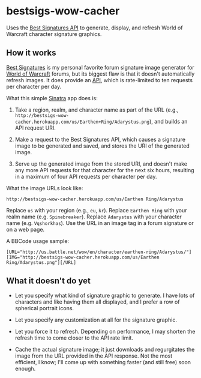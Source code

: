 bestsigs-wow-cacher
===================

Uses the [Best Signatures API](http://www.best-signatures.com/api/) to
generate, display, and refresh World of Warcraft character signature
graphics.

How it works
------------

[Best Signatures](http://www.best-signatures.com/wow/) is my personal
favorite forum signature image generator for [World of
Warcraft](http://us.battle.net/wow/) forums, but its biggest flaw is
that it doesn't automatically refresh images. It does provide an
[API](http://www.best-signatures.com/api/), which is rate-limited to ten
requests per character per day.

What this simple [Sinatra](http://www.sinatrarb.com/) app does is:

  1. Take a region, realm, and character name as part of the URL (e.g.,
     `http://bestsigs-wow-cacher.herokuapp.com/us/Earthen+Ring/Adarystus.png`),
     and builds an API request URI.

  2. Make a request to the Best Signatures API, which causes a signature
     image to be generated and saved, and stores the URI of the
     generated image.

  3. Serve up the generated image from the stored URI, and doesn't make
     any more API requests for that character for the next six hours,
     resulting in a maximum of four API requests per character per day.

What the image URLs look like:

    http://bestsigs-wow-cacher.herokuapp.com/us/Earthen Ring/Adarystus

Replace `us` with your region (e.g., `eu`, `kr`). Replace `Earthen Ring`
with your realm name (e.g. `Spinebreaker`). Replace `Adarystus` with
your character name (e.g. `Vqshorkhas`). Use the URL in an image tag in
a forum signature or on a web page.

A BBCode usage sample:

    [URL="http://us.battle.net/wow/en/character/earthen-ring/Adarystus/"][IMG="http://bestsigs-wow-cacher.herokuapp.com/us/Earthen Ring/Adarystus.png"][/URL]

What it doesn't do yet
----------------------

  * Let you specify what kind of signature graphic to generate. I have
    lots of characters and like having them all displayed, and I prefer
    a row of spherical portrait icons.

  * Let you specify any customization at all for the signature graphic.

  * Let you force it to refresh. Depending on performance, I may shorten
    the refresh time to come closer to the API rate limit.

  * Cache the actual signature image; it just downloads and regurgitates
    the image from the URL provided in the API response. Not the most
    efficient, I know; I'll come up with something faster (and still
    free) soon enough.
